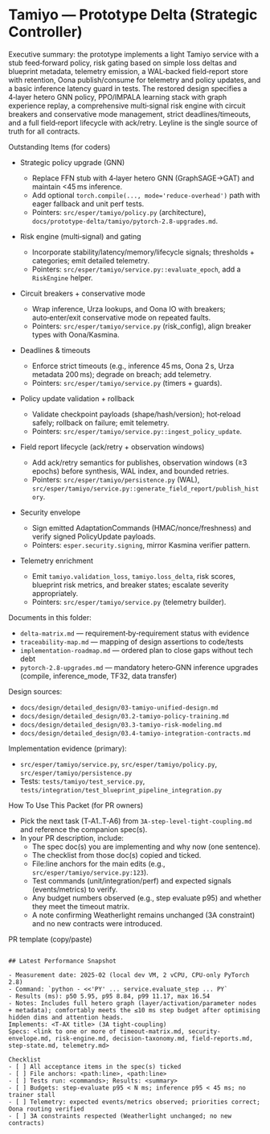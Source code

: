 # Tamiyo — Prototype Delta (Strategic Controller)

Executive summary: the prototype implements a light Tamiyo service with a stub feed‑forward policy, risk gating based on simple loss deltas and blueprint metadata, telemetry emission, a WAL‑backed field‑report store with retention, Oona publish/consume for telemetry and policy updates, and a basic inference latency guard in tests. The restored design specifies a 4‑layer hetero GNN policy, PPO/IMPALA learning stack with graph experience replay, a comprehensive multi‑signal risk engine with circuit breakers and conservative mode management, strict deadlines/timeouts, and a full field‑report lifecycle with ack/retry. Leyline is the single source of truth for all contracts.

Outstanding Items (for coders)

- Strategic policy upgrade (GNN)
  - Replace FFN stub with 4‑layer hetero GNN (GraphSAGE→GAT) and maintain <45 ms inference.
  - Add optional `torch.compile(..., mode='reduce-overhead')` path with eager fallback and unit perf tests.
  - Pointers: `src/esper/tamiyo/policy.py` (architecture), `docs/prototype-delta/tamiyo/pytorch-2.8-upgrades.md`.

- Risk engine (multi‑signal) and gating
  - Incorporate stability/latency/memory/lifecycle signals; thresholds + categories; emit detailed telemetry.
  - Pointers: `src/esper/tamiyo/service.py::evaluate_epoch`, add a `RiskEngine` helper.

- Circuit breakers + conservative mode
  - Wrap inference, Urza lookups, and Oona IO with breakers; auto‑enter/exit conservative mode on repeated faults.
  - Pointers: `src/esper/tamiyo/service.py` (risk_config), align breaker types with Oona/Kasmina.

- Deadlines & timeouts
  - Enforce strict timeouts (e.g., inference 45 ms, Oona 2 s, Urza metadata 200 ms); degrade on breach; add telemetry.
  - Pointers: `src/esper/tamiyo/service.py` (timers + guards).

- Policy update validation + rollback
  - Validate checkpoint payloads (shape/hash/version); hot‑reload safely; rollback on failure; emit telemetry.
  - Pointers: `src/esper/tamiyo/service.py::ingest_policy_update`.

- Field report lifecycle (ack/retry + observation windows)
  - Add ack/retry semantics for publishes, observation windows (≥3 epochs) before synthesis, WAL index, and bounded retries.
  - Pointers: `src/esper/tamiyo/persistence.py` (WAL), `src/esper/tamiyo/service.py::generate_field_report/publish_history`.

- Security envelope
  - Sign emitted AdaptationCommands (HMAC/nonce/freshness) and verify signed PolicyUpdate payloads.
  - Pointers: `esper.security.signing`, mirror Kasmina verifier pattern.

- Telemetry enrichment
  - Emit `tamiyo.validation_loss`, `tamiyo.loss_delta`, risk scores, blueprint risk metrics, and breaker states; escalate severity appropriately.
  - Pointers: `src/esper/tamiyo/service.py` (telemetry builder).

Documents in this folder:
- `delta-matrix.md` — requirement‑by‑requirement status with evidence
- `traceability-map.md` — mapping of design assertions to code/tests
- `implementation-roadmap.md` — ordered plan to close gaps without tech debt
- `pytorch-2.8-upgrades.md` — mandatory hetero‑GNN inference upgrades (compile, inference_mode, TF32, data transfer)

Design sources:
- `docs/design/detailed_design/03-tamiyo-unified-design.md`
- `docs/design/detailed_design/03.2-tamiyo-policy-training.md`
- `docs/design/detailed_design/03.3-tamiyo-risk-modeling.md`
- `docs/design/detailed_design/03.4-tamiyo-integration-contracts.md`

Implementation evidence (primary):
- `src/esper/tamiyo/service.py`, `src/esper/tamiyo/policy.py`, `src/esper/tamiyo/persistence.py`
- Tests: `tests/tamiyo/test_service.py`, `tests/integration/test_blueprint_pipeline_integration.py`


How To Use This Packet (for PR owners)
- Pick the next task (T‑A1..T‑A6) from `3A-step-level-tight-coupling.md` and reference the companion spec(s).
- In your PR description, include:
  - The spec doc(s) you are implementing and why now (one sentence).
  - The checklist from those doc(s) copied and ticked.
  - File:line anchors for the main edits (e.g., `src/esper/tamiyo/service.py:123`).
  - Test commands (unit/integration/perf) and expected signals (events/metrics) to verify.
  - Any budget numbers observed (e.g., step evaluate p95) and whether they meet the timeout matrix.
  - A note confirming Weatherlight remains unchanged (3A constraint) and no new contracts were introduced.

PR template (copy/paste)
```

## Latest Performance Snapshot

- Measurement date: 2025-02 (local dev VM, 2 vCPU, CPU-only PyTorch 2.8)
- Command: `python - <<'PY' ... service.evaluate_step ... PY`
- Results (ms): p50 5.95, p95 8.84, p99 11.17, max 16.54
- Notes: Includes full hetero graph (layer/activation/parameter nodes + metadata); comfortably meets the ≤10 ms step budget after optimising hidden dims and attention heads.
Implements: <T‑AX title> (3A tight‑coupling)
Specs: <link to one or more of timeout-matrix.md, security-envelope.md, risk-engine.md, decision-taxonomy.md, field-reports.md, step-state.md, telemetry.md>

Checklist
- [ ] All acceptance items in the spec(s) ticked
- [ ] File anchors: <path:line>, <path:line>
- [ ] Tests run: <commands>; Results: <summary>
- [ ] Budgets: step-evaluate p95 < N ms; inference p95 < 45 ms; no trainer stall
- [ ] Telemetry: expected events/metrics observed; priorities correct; Oona routing verified
- [ ] 3A constraints respected (Weatherlight unchanged; no new contracts)
```
